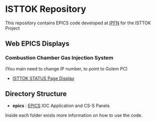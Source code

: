 # ISTTOK Repository

This repository contains EPICS code developed at [IPFN](https://isttok.ipfn.tecnico.ulisboa.pt/) for the
ISTTOK Project

## Web EPICS Displays 
### Combustion Chamber Gas Injection System
(You main need to change IP number, to point to Golem PC)
* [ISTTOK STATUS Page Display](http://efda-marte.ipfn.tecnico.ulisboa.pt:8080/dbwr/view.jsp?display=https://raw.githubusercontent.com/bernardocarvalho/isttok-epics/master/epics/phoebus/displays/isttok.bob)


## Directory Structure
- **epics** : [EPICS](https://epics-controls.org) IOC Application and CS-S Panels

Inside each folder exists more information on how to use the code.
